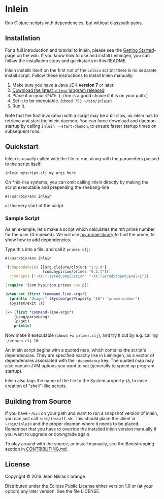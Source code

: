 # Inlein

Run Clojure scripts with dependencies, but without classpath pains.

## Installation

For a full introduction and tutorial to Inlein, please see the
[Getting Started](https://github.com/hyPiRion/inlein/wiki/Getting-Started)-page
on the wiki. If you know how to use and install Leiningen, you can follow the
installation steps and quickstarts in this README.

Inlein installs itself on the first run of the `inlein` script; there is no
separate install script. Follow these instructions to install Inlein
manually:

1. Make sure you have a Java JDK **version 7** or later.
2. [Download the latest `inlein` program released](https://github.com/hyPiRion/inlein/releases/latest)
3. Place it on your `$PATH`. (`~/bin` is a good choice if it is on your path.)
4. Set it to be executable. (`chmod 755 ~/bin/inlein`)
5. Run it.

Note that the first invokation with a script may be a bit slow, as inlein has to
retrieve and start the inlein daemon. You can force download and daemon startup
by calling `inlein --start-daemon`, to ensure faster startup times on subsequent
runs.

## Quickstart

Inlein is usually called with the file to run, along with the parameters passed
to the script itself.

```shell
inlein myscript.clj my args here
```

On *nix-like systems, you can omit calling inlein directly by making the script
executable and prepending the shebang-line

```clj
#!/usr/bin/env inlein
```

at the very start of the script.

### Sample Script

As an example, let's make a script which calculates the *nth* prime number for
the user (0-indexed). We will use
[my prime library](https://github.com/hyPiRion/primes) to find the prime, to
show how to add dependencies.

Type this into a file, and call it `primes.clj`:

```clj
#!/usr/bin/env inlein

'{:dependencies [[org.clojure/clojure "1.8.0"]
                 [com.hypirion/primes "0.2.1"]]
  :jvm-opts ["-XX:+TieredCompilation" "-XX:TieredStopAtLevel=1"]}

(require '[com.hypirion.primes :as p])

(when-not (first *command-line-args*)
  (println "Usage:" (System/getProperty "$0") "prime-number")
  (System/exit 1))

(-> (first *command-line-args*)
    (Long/parseLong)
    (p/get)
    println)
```

Now make it executable (`chmod +x primes.clj`), and try it out by e.g. calling
`./primes.clj 10`.

An inlein script begins with a quoted map, which contains the script's
dependencies. They are specified exactly like in Leiningen, as a vector of
dependencies associated with the `:dependency` key. The quoted map may also
contain JVM options you want to set (generally to speed up program startup).

Inlein also tags the name of the file to the System property `$0`, to ease
creation of "shell"-like scripts.

## Building from Source

If you have `~/bin` on your path and want to run a snapshot version of inlein,
you can just call `test/install.sh`. This should place the client in
`~/bin/inlein` and the proper deamon where it needs to be placed. Remember that
you have to override the installed inlein version manually if you want to
upgrade or downgrade again.

To play around with the source, or install manually, see the Bootstrapping
section in
[CONTRIBUTING.md](https://github.com/hyPiRion/inlein/blob/master/CONTRIBUTING.md#bootstrapping).

## License

Copyright © 2016 Jean Niklas L'orange

Distributed under the Eclipse Public License either version 1.0 or (at
your option) any later version. See the file LICENSE.
